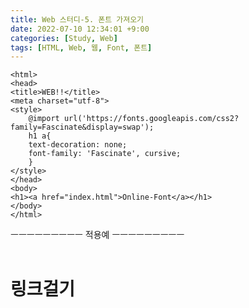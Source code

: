 ```yaml
---
title: Web 스터디-5. 폰트 가져오기
date: 2022-07-10 12:34:01 +9:00
categories: [Study, Web]
tags: [HTML, Web, 웹, Font, 폰트]
---
```


```
<html>
<head>
<title>WEB!!</title>
<meta charset="utf-8">
<style>
    @import url('https://fonts.googleapis.com/css2?family=Fascinate&display=swap');
    h1 a{
    text-decoration: none;
    font-family: 'Fascinate', cursive;
    }
</style>
</head>
<body>
<h1><a href="index.html">Online-Font</a></h1>
</body>
</html>
```

ㅡㅡㅡㅡㅡㅡㅡㅡㅡ
적용예
ㅡㅡㅡㅡㅡㅡㅡㅡㅡ
<br>
<br>

<html>
<head>
<title>WEB!!</title>
<meta charset="utf-8">
<style>
    @import url('https://fonts.googleapis.com/css2?family=Fascinate&display=swap');
    h1 a{
    text-decoration: none;
    font-family: 'Fascinate', cursive;
    }
</style>
</head>
<body>
<h1><a href="https://reason-rock.github.io/">링크걸기</a></h1>
</body>
</html>